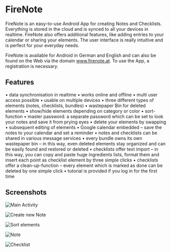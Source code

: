 # FireNote

FireNote is an easy-to-use Android App for creating Notes and Checklists. Everything is stored in the cloud and is synced to all your devices in realtime. FireNote also offers additional features, like adding entries to your calendar or sharing your elements. The user interface is really intuitive and is perfect for your everyday needs. 

FireNote is available for Android in German and English and can also be found on the Web via the domain www.firenote.at. To use the App, a registration is necessary.

## Features

•	data synchronisation in realtime 
•	works online and offline
•	multi user access possible 
•	usable on multiple devices 
•	three different types of elements (notes, checklists, bundles)
•	wastepaper Bin for deleted elements 
•	show/hide elements depending on category or color 
•	sort-function
•	master password: a separate password which can be set to look your notes and save it from prying eyes 
•	delete your elements by swapping 
•	subsequent editing of elements 
•	Google calendar embedded – save the notes to your calendar and set a reminder
•	notes and checklists can be shared in various message services
•	every bundle owns its own wastepaper bin – in this way, even deleted elements stay organized and can be easily found and restored or deleted
•	checklists offer text import – in this way, you can copy and paste huge ingredients lists, format them and insert each point as checklist element by three simple clicks
•	checklists offer a clean-up-function – every element which is marked as done can be deleted by one simple click 
•	tutorial is provided if you log in for the first time 

## Screenshots

![Main Activity](http://i.imgur.com/zmdAOsC.png "Main Activity")

![Create new Note](http://i.imgur.com/RLGO0Tm.png "Creating a new Note")

![Sort elements](http://i.imgur.com/caOEwE0.png "Sort elements")

![Note](http://i.imgur.com/mRb80kq.png "Note")

![Checklist](http://i.imgur.com/sJU5xxn.png "Checklist")

